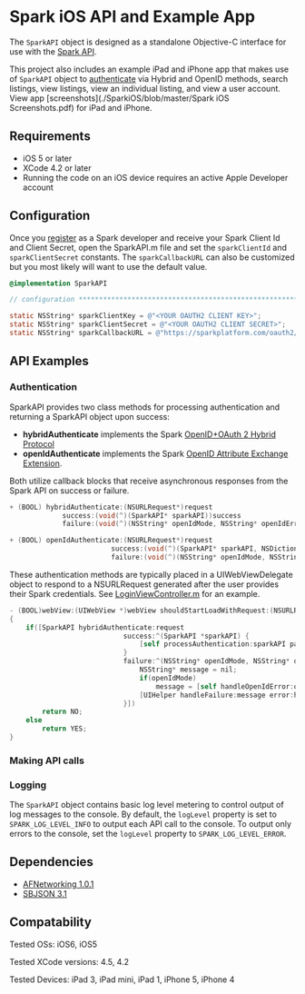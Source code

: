 Spark iOS API and Example App
=============================

The `SparkAPI` object is designed as a standalone Objective-C interface for use with the [Spark API](http://www.sparkplatform.com/docs/overview/api).  

This project also includes an example iPad and iPhone app that makes use of `SparkAPI` object to [authenticate](http://www.sparkplatform.com/docs/authentication/authentication) via Hybrid and OpenID methods, search listings, view listings, view an individual listing, and view a user account.  View app [screenshots](./SparkiOS/blob/master/Spark iOS Screenshots.pdf) for iPad and iPhone.

## Requirements

* iOS 5 or later
* XCode 4.2 or later
* Running the code on an iOS device requires an active Apple Developer account

## Configuration

Once you [register](http://www.sparkplatform.com/register/developers) as a Spark developer and receive your Spark Client Id and Client Secret, open the SparkAPI.m file and set the `sparkClientId` and `sparkClientSecret` constants.  The `sparkCallbackURL` can also be customized but you most likely will want to use the default value.

``` objective-c
@implementation SparkAPI

// configuration ***************************************************************

static NSString* sparkClientKey = @"<YOUR OAUTH2 CLIENT KEY>";
static NSString* sparkClientSecret = @"<YOUR OAUTH2 CLIENT SECRET>";
static NSString* sparkCallbackURL = @"https://sparkplatform.com/oauth2/callback";
```

## API Examples

### Authentication

SparkAPI provides two class methods for processing authentication and returning a SparkAPI object upon success: 

* **hybridAuthenticate** implements the Spark [OpenID+OAuth 2 Hybrid Protocol](http://www.sparkplatform.com/docs/authentication/openid_oauth2_authentication)
* **openIdAuthenticate** implements the Spark [OpenID Attribute Exchange Extension](http://www.sparkplatform.com/docs/authentication/openid_authentication).  

Both utilize callback blocks that receive asynchronous responses from the Spark API on success or failure.

``` objective-c
+ (BOOL) hybridAuthenticate:(NSURLRequest*)request
             success:(void(^)(SparkAPI* sparkAPI))success
             failure:(void(^)(NSString* openIdMode, NSString* openIdError, NSError *httpError))failure;

+ (BOOL) openIdAuthenticate:(NSURLRequest*)request
                         success:(void(^)(SparkAPI* sparkAPI, NSDictionary* parameters))success
                         failure:(void(^)(NSString* openIdMode, NSString* openIdError))failure;
```

These authentication methods are typically placed in a UIWebViewDelegate object to respond to a NSURLRequest generated after the user provides their Spark credentials.  See [LoginViewController.m](./SparkiOS/blob/master/SparkiOS/LoginViewController.m) for an example.

``` objective-c
- (BOOL)webView:(UIWebView *)webView shouldStartLoadWithRequest:(NSURLRequest *)request navigationType:(UIWebViewNavigationType)navigationType
{
    if([SparkAPI hybridAuthenticate:request
                            success:^(SparkAPI *sparkAPI) {
                                [self processAuthentication:sparkAPI parameters:nil];
                            }
                            failure:^(NSString* openIdMode, NSString* openIdError, NSError *httpError) {
                                NSString* message = nil;
                                if(openIdMode)
                                    message = [self handleOpenIdError:openIdMode openIdError:openIdError];
                                [UIHelper handleFailure:message error:httpError];
                            }])
        return NO;
    else
        return YES;
}
```

### Making API calls



### Logging

The `SparkAPI` object contains basic log level metering to control output of log messages to the console.  By default, the `logLevel` property is set to `SPARK_LOG_LEVEL_INFO` to output each API call to the console.  To output only errors to the console, set the `logLevel` property to `SPARK_LOG_LEVEL_ERROR`.

## Dependencies

* [AFNetworking 1.0.1](https://github.com/AFNetworking/AFNetworking)
* [SBJSON 3.1](http://stig.github.com/json-framework/)

## Compatability

Tested OSs: iOS6, iOS5

Tested XCode versions: 4.5, 4.2

Tested Devices: iPad 3, iPad mini, iPad 1, iPhone 5, iPhone 4